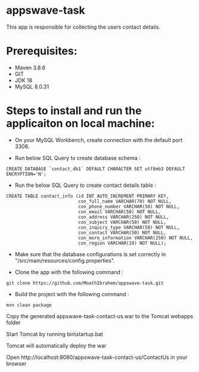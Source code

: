 # appswave-task

This app is responsible for collecting the users contact details. 

# Prerequisites:
- Maven 3.8.6
- GIT
- JDK 18
- MySQL  8.0.31

# Steps to install and run the applicaiton on local machine:

- On your MySQL Workbench, create connection with the default port 3306.

- Run below SQL Query to create database schema : 

```
CREATE DATABASE `contact_db1` DEFAULT CHARACTER SET utf8mb3 DEFAULT ENCRYPTION='N';
```

- Run the below SQL Query to create contact details table : 
```
CREATE TABLE contact_info (id INT AUTO_INCREMENT PRIMARY KEY,
						   con_full_name VARCHAR(70) NOT NULL, 
                           con_phone_number VARCHAR(50) NOT NULL,
                           con_email VARCHAR(50) NOT NULL,
                           con_address VARCHAR(250) NOT NULL,
                           con_subject VARCHAR(50) NOT NULL,
                           con_inquiry_type VARCHAR(50) NOT NULL,
                           con_contact VARCHAR(50) NOT NULL,
                           con_more_information VARCHAR(250) NOT NULL,
                           con_region VARCHAR(10) NOT NULL);
```

- Make sure that the database configurations is set correctly in "/src/main/resources/config.properties".

- Clone the app with the following command :
```
git clone https://github.com/MoathIbrahem/appswave-task.git
```

- Build the project with the following command :
```
mvn clean package
```

Copy the generated appswave-task-contact-us.war to the Tomcat webapps folder

Start Tomcat by running bin\startup.bat

Tomcat will automatically deploy the war

Open http://localhost:8080/appswave-task-contact-us/ContactUs in your browser